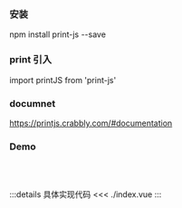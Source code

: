 ### 安装

npm install print-js --save

### print 引入

import printJS from 'print-js'

### documnet

https://printjs.crabbly.com/#documentation

### Demo

<br/>

<script setup>
import Print from "./index.vue"
</script>

<Print/>

<br>

:::details 具体实现代码
<<< ./index.vue
:::
